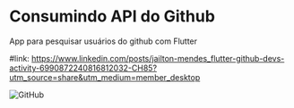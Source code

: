 # Consumindo API do Github

 App para pesquisar usuários do github com Flutter
 
 #link: https://www.linkedin.com/posts/jailton-mendes_flutter-github-devs-activity-6990872240816812032-CH85?utm_source=share&utm_medium=member_desktop
 
 
 
![GitHub](https://user-images.githubusercontent.com/44006125/234946052-93d4e2d2-6235-4f9d-a9bf-17cfc1fa9faa.png)
